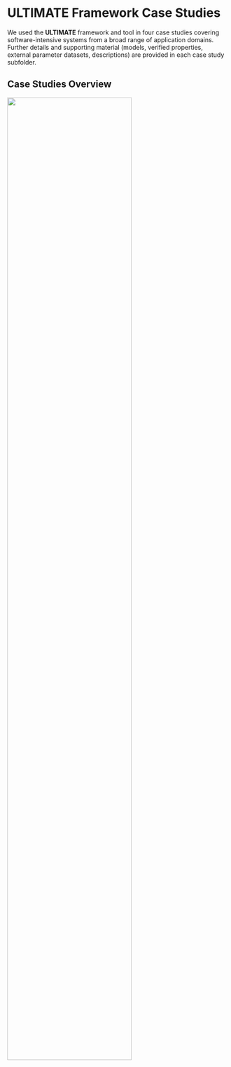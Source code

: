 # ULTIMATE Framework Case Studies

We used the **ULTIMATE** framework and tool in four case studies covering software-intensive systems from a broad range of application domains. Further details and supporting material (models, verified properties, external parameter datasets, descriptions) are provided in each case study subfolder.


## Case Studies Overview


<img src="https://github.com/user-attachments/assets/e68c1bb5-bef0-4d97-a3e6-1c4dac736860" style="width:  75%;">

<!-- 
<table>
  <tr>
    <td>
      <a href="">
        <img src="https://github.com/user-attachments/assets/9f591933-eb47-4105-8a00-8d449eec4c50" alt="Image 1" width="300">
      </a>
    </td>
    <td>
      <a href="">
        <img src="https://github.com/user-attachments/assets/5c5b817d-97b4-4563-9bfa-9e16dbe0d34e" alt="Image 2" width="300">
      </a>
    </td>
  </tr>
  <tr>
    <td>
      <a href="">
        <img src="https://github.com/user-attachments/assets/8345c45c-76e9-49c0-ae13-a5e182094ed7" alt="Image 3" width="300">
      </a>
    </td>
    <td>
      <!>
      <a href="">
        <img src="https://github.com/user-attachments/assets/2dbf2139-0afa-402f-9332-baac0c43fe13" alt="Image 4" width="300">
      </a>
    </td>
  </tr>
</table>-->
